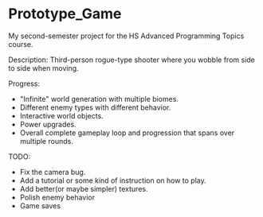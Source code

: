 # Prototype_Game
My second-semester project for the HS Advanced Programming Topics course.

Description:
 Third-person rogue-type shooter where you wobble from side to side when moving.
 
Progress:
 - "Infinite" world generation with multiple biomes.
 - Different enemy types with different behavior.
 - Interactive world objects.
 - Power upgrades.
 - Overall complete gameplay loop and progression that spans over multiple rounds.

TODO:
- Fix the camera bug.
- Add a tutorial or some kind of instruction on how to play.
- Add better(or maybe simpler) textures.
- Polish enemy behavior
- Game saves